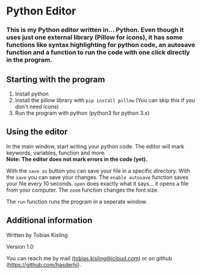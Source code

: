 # Python Editor

### This is my Python editor written in... Python. Even though it uses just one external library (Pillow for icons), it has some functions like syntax highlighting for python code, an autosave function and a function to run the code with one click directly in the program.

## Starting with the program
1. Install python
2. Install the pillow library with ```pip install pillow``` (You can skip this if you don't need icons)
3. Run the program with python (python3 for python 3.x)

## Using the editor
In the main window, start writing your python code. The editor will mark keywords, variables, function and more.<br>
**Note: The editor does not mark errors in the code (yet).**

With the ```save as``` button you can save your file in a specific directory.
With the ```save``` you can save your changes. The ```enable autosave``` function saves your file every 10 seconds.
```open``` does exactly what it says... it opens a file from your computer.
The ```zoom``` function changes the font size.

The ```run``` function runs the program in a seperate window.

## Additional information
Written by Tobias Kisling

Version 1.0


You can reach me by mail (tobias.kisling@icloud.com) or on github (https://github.com/hasderhi).

